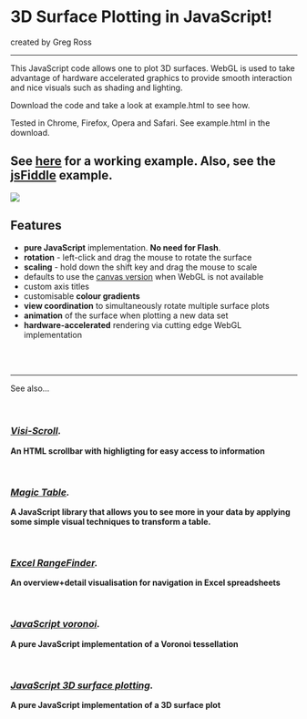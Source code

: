 # 3D Surface Plotting in JavaScript! #

created by Greg Ross

---



This JavaScript code allows one to plot 3D surfaces. WebGL is used to take advantage of hardware accelerated graphics to provide smooth interaction and nice visuals such as shading and lighting.

Download the code and take a look at example.html to see how.

Tested in Chrome, Firefox, Opera and Safari. See example.html in the download.

## See [here](http://webgl-surface-plot.googlecode.com/svn/trunk/examples/example.html) for a working example. Also, see the [jsFiddle](http://jsfiddle.net/4N7jQ/609/) example. ##

<img src='examples/images/screenshot1.png'>

## Features ##

  * **pure JavaScript** implementation. **No need for Flash**.
  * **rotation** - left-click and drag the mouse to rotate the surface
  * **scaling** - hold down the shift key and drag the mouse to scale
  * defaults to use the [canvas version](http://code.google.com/p/javascript-surface-plot/) when WebGL is not available
  * custom axis titles
  * customisable **colour gradients**
  * **view coordination** to simultaneously rotate multiple surface plots
  * **animation** of the surface when plotting a new data set
  * **hardware-accelerated** rendering via cutting edge WebGL implementation

<br>
<br>
<hr />

See also...<br>
<br>
<br>
<h3><i><b><a href='http://www.grvisualisation.50webs.com/visi_scroll.html'>Visi-Scroll</a>.</b></i></h3>

<b>An HTML scrollbar with highligting for easy access to information</b>


<br>

<h3><i><b><a href='http://www.grvisualisation.50webs.com/'>Magic Table</a>.</b></i></h3>

<b>A JavaScript library that allows you to see more in your data by applying some simple visual techniques to transform a table.</b>

<br>

<h3><i><b><a href='http://www.grvisualisation.50webs.com/excelrangefinder.html'>Excel RangeFinder</a>.</b></i></h3>

<b>An overview+detail visualisation for navigation in Excel spreadsheets</b>


<br>

<h3><i><b><a href='http://www.grvisualisation.50webs.com/javascript_voronoi.html'>JavaScript voronoi</a>.</b></i></h3>

<b>A pure JavaScript implementation of a Voronoi tessellation</b>


<br>

<h3><i><b><a href='http://code.google.com/p/javascript-surface-plot/'>JavaScript 3D surface plotting</a>.</b></i></h3>

<b>A pure JavaScript implementation of a 3D surface plot</b>
